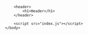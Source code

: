 <!DOCTYPE html>
<html lang="en">
    <head>
        <meta charset="UTF-8" />
        <meta name="viewport" content="width=device-width, initial-scale=1.0" />
        <link rel="stylesheet" href="https://stackpath.bootstrapcdn.com/bootstrap/4.5.2/css/bootstrap.min.css" integrity="sha384-JcKb8q3iqJ61gNV9KGb8thSsNjpSL0n8PARn9HuZOnIxN0hoP+VmmDGMN5t9UJ0Z" crossorigin="anonymous">
        <script src="https://ajax.googleapis.com/ajax/libs/jquery/3.5.1/jquery.min.js"></script>
        <link rel="stylesheet" href="style.css" />
        <title>Title</title>
    </head>
    <body>

        <header>
            <h1>Header</h1>
        </header>

        <script src="index.js"></script>
    </body>
</html>